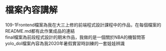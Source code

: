 # 檔案內容講解
109-1Frontend檔案為我在大三上修的前端程式設計課程中的作品，在每個檔案的README.md都有此作業成品的連結 \
final檔案為前段程式設計的期末作品，我做的是一個關於NBA的機智問答 \
yolo_dol檔案內容為我2020年暑假實習時訓練的一套娃娃辨識
